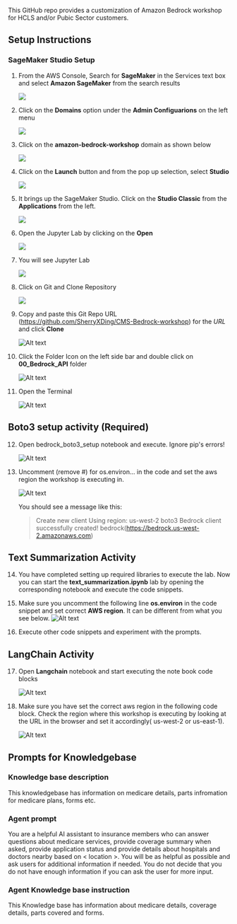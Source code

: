 This GitHub repo provides a customization of Amazon Bedrock workshop for HCLS and/or Pubic Sector customers.
## Setup Instructions
### SageMaker Studio Setup

1. From the AWS Console, Search for **SageMaker** in the Services text box and select **Amazon SageMaker** from the search results

    ![](read-me-images/image.png)


2. Click on the **Domains** option under the **Admin Configuarions** on the left menu

    ![](read-me-images/image-1.png)

3. Click on the **amazon-bedrock-workshop** domain as shown below
    
    ![](read-me-images/image-2.png)

4. Click on the **Launch** button and from the pop up selection, select **Studio**
    
    ![](read-me-images/image-3.png)


5. It brings up the SageMaker Studio. Click on the **Studio Classic** from the **Applications** from the left.
    
    ![](read-me-images/image-4.png)


6. Open the Jupyter Lab by clicking on the **Open**
    
    ![](read-me-images/image-5.png)
 
7. You will see Jupyter Lab

    ![](read-me-images/image-6.png)

8. Click on Git and Clone Repository

    ![](read-me-images/image-9.png)

9. Copy and paste this Git Repo URL (https://github.com/SherryXDing/CMS-Bedrock-workshop) for the _URL_ and click **Clone**

    ![Alt text](read-me-images/image-10.png)

10. Click the Folder Icon on the left side bar and double click on **00_Bedrock_API** folder

    ![Alt text](read-me-images/image-12.png)

11. Open the Terminal

    ![Alt text](read-me-images/image-13.png)

## Boto3 setup activity (Required)

12. Open bedrock_boto3_setup notebook and execute. Ignore pip's errors!

    ![Alt text](read-me-images/image-14.png)

13. Uncomment (remove #) for os.environ... in the code and set the aws region the workshop is executing in.

    ![Alt text](read-me-images/image-15.png)

    You should see a message like this:
    >  Create new client
     Using region: us-west-2
     boto3 Bedrock client successfully created!
     bedrock(https://bedrock.us-west-2.amazonaws.com)

## Text Summarization Activity

14. You have completed setting up required libraries to execute the lab. Now you can start the **text_summarization.ipynb** lab by opening the corresponding notebook and execute the code snippets.

15. Make sure you uncomment the following line **os.environ** in the code snippet and set correct **AWS region**. It can be different from what you see below. 
    ![Alt text](read-me-images/image-16.png)

16. Execute other code snippets and experiment with the prompts. 


## LangChain Activity

17. Open **Langchain** notebook and start executing the note book code blocks

    ![Alt text](read-me-images/image-17.png)

18. Make sure you have set the correct aws region in the following code block. Check the region where this workshop is executing by looking at the URL in the browser and set it accordingly( us-west-2 or us-east-1).

    ![Alt text](read-me-images/image-20.png)



## Prompts for Knowledgebase

### Knowledge base description

This knowledgebase has information on medicare details, parts infromation for medicare plans, forms etc.

### Agent prompt

You are a helpful AI assistant to insurance members who can answer questions about medicare services, provide coverage summary when asked, provide application status and provide details about hospitals and doctors nearby based on < location >. You will be as helpful as possible and ask users for additional information if needed. You do not decide that you do not have enough information if you can ask the user for more input.

### Agent Knowledge base instruction

This Knowledge base has information about medicare details, coverage details, parts covered and forms.
